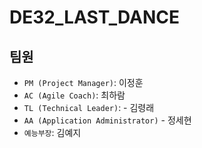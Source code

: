 # DE32_LAST_DANCE

## 팀원

- `PM (Project Manager)`: 이정훈
- `AC (Agile Coach)`: 최하람
- `TL (Technical Leader)`: - 김령래
- `AA (Application Administrator)` - 정세현
- `예능부장`: 김예지
